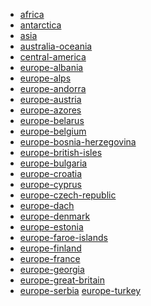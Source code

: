 * [africa](https://circle-artifacts.com/gh/navit-gps/maptool/394/artifacts/0/tmp/circle-artifacts.6DtjUUc/africa.bin)
* [antarctica](https://circle-artifacts.com/gh/navit-gps/maptool/395/artifacts/0/tmp/circle-artifacts.YwFZ9TR/antarctica.bin)
* [asia]()
* [australia-oceania](https://circle-artifacts.com/gh/navit-gps/maptool/399/artifacts/0/tmp/circle-artifacts.vcJgoip/australia-oceania.bin)
* [central-america](https://circle-artifacts.com/gh/navit-gps/maptool/404/artifacts/0/tmp/circle-artifacts.gkcZZOu/central-america.bin)
* [europe-albania](https://circle-artifacts.com/gh/navit-gps/maptool/410/artifacts/0/tmp/circle-artifacts.Eln5IIZ/europe-albania.bin)
* [europe-alps]()
* [europe-andorra](https://circle-artifacts.com/gh/navit-gps/maptool/412/artifacts/0/tmp/circle-artifacts.cGUFsGD/europe-andorra.bin)
* [europe-austria](https://circle-artifacts.com/gh/navit-gps/maptool/269/artifacts/0/tmp/circle-artifacts.tkpxOus/europe-austria.bin)
* [europe-azores](https://circle-artifacts.com/gh/navit-gps/maptool/271/artifacts/0/tmp/circle-artifacts.El1BEJC/europe-azores.bin)
* [europe-belarus](https://circle-artifacts.com/gh/navit-gps/maptool/274/artifacts/0/tmp/circle-artifacts.ORaYXQO/europe-belarus.bin)
* [europe-belgium](https://circle-artifacts.com/gh/navit-gps/maptool/276/artifacts/0/tmp/circle-artifacts.78TPUHv/europe-belgium.bin)
* [europe-bosnia-herzegovina](https://circle-artifacts.com/gh/navit-gps/maptool/278/artifacts/0/tmp/circle-artifacts.MDjHdmt/europe-bosnia-herzegovina.bin)
* [europe-british-isles](https://circle-artifacts.com/gh/navit-gps/maptool/280/artifacts/0/tmp/circle-artifacts.JPbzb8g/europe-british-isles.bin)
* [europe-bulgaria](https://circle-artifacts.com/gh/navit-gps/maptool/282/artifacts/0/tmp/circle-artifacts.jvX7Qiz/europe-bulgaria.bin)
* [europe-croatia](https://circle-artifacts.com/gh/navit-gps/maptool/284/artifacts/0/tmp/circle-artifacts.q3ZoWQH/europe-croatia.bin)
* [europe-cyprus](https://circle-artifacts.com/gh/navit-gps/maptool/286/artifacts/0/tmp/circle-artifacts.xEAD8n3/europe-cyprus.bin)
* [europe-czech-republic](https://circle-artifacts.com/gh/navit-gps/maptool/289/artifacts/0/tmp/circle-artifacts.GbX7mqO/europe-czech-republic.bin)
* [europe-dach]()
* [europe-denmark](https://circle-artifacts.com/gh/navit-gps/maptool/293/artifacts/0/tmp/circle-artifacts.KiQiHwA/europe-denmark.bin)
* [europe-estonia](https://circle-artifacts.com/gh/navit-gps/maptool/295/artifacts/0/tmp/circle-artifacts.R5hUSYZ/europe-estonia.bin)
* [europe-faroe-islands](https://circle-artifacts.com/gh/navit-gps/maptool/297/artifacts/0/tmp/circle-artifacts.q2n8vIw/europe-faroe-islands.bin)
* [europe-finland](https://circle-artifacts.com/gh/navit-gps/maptool/299/artifacts/0/tmp/circle-artifacts.tZKEmqm/europe-finland.bin)
* [europe-france](https://circle-artifacts.com/gh/navit-gps/maptool/353/artifacts/0/tmp/circle-artifacts.Guwy9ak/europe-france.bin)
* [europe-georgia](https://circle-artifacts.com/gh/navit-gps/maptool/365/artifacts/0/tmp/circle-artifacts.OgVieaG/europe-georgia.bin)
* [europe-great-britain](https://circle-artifacts.com/gh/navit-gps/maptool/356/artifacts/0/tmp/circle-artifacts.Vf9MN4r/europe-great-britain.bin)
* [europe-serbia](https://circle-artifacts.com/gh/navit-gps/maptool/239/artifacts/0/tmp/circle-artifacts.YmoRCzd/europe-serbia.bin)
[europe-turkey](https://circle-artifacts.com/gh/navit-gps/maptool/221/artifacts/0/tmp/circle-artifacts.KxH0UZU/europe-turkey.bin)
